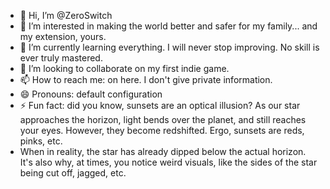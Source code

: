 - 👋 Hi, I’m @ZeroSwitch
- 👀 I’m interested in making the world better and safer for my family... and my extension, yours.
- 🌱 I’m currently learning everything. I will never stop improving. No skill is ever truly mastered.
- 💞️ I’m looking to collaborate on my first indie game.
- 📫 How to reach me: on here. I don't give private information.
- 😄 Pronouns: default configuration
- ⚡ Fun fact: did you know, sunsets are an optical illusion? As our star approaches the horizon, light bends over the planet, and still reaches your eyes. However, they become redshifted. Ergo, sunsets are reds, pinks, etc.
- When in reality, the star has already dipped below the actual horizon. It's also why, at times, you notice weird visuals, like the sides of the star being cut off, jagged, etc. 
